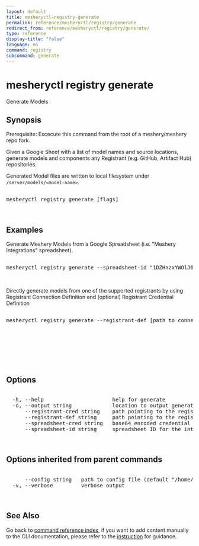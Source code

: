 ```yaml
---
layout: default
title: mesheryctl-registry-generate
permalink: reference/mesheryctl/registry/generate
redirect_from: reference/mesheryctl/registry/generate/
type: reference
display-title: "false"
language: en
command: registry
subcommand: generate
---
```


# mesheryctl registry generate

Generate Models

## Synopsis

Prerequisite: Excecute this command from the root of a meshery/meshery repo fork.

Given a Google Sheet with a list of model names and source locations, generate models and components any Registrant (e.g. GitHub, Artifact Hub) repositories.

Generated Model files are written to local filesystem under `/server/models/<model-name>`.
<pre class='codeblock-pre'>
<div class='codeblock'>
mesheryctl registry generate [flags]

</div>
</pre> 

## Examples

Generate Meshery Models from a Google Spreadsheet (i.e. "Meshery Integrations" spreadsheet).
<pre class='codeblock-pre'>
<div class='codeblock'>
mesheryctl registry generate --spreadsheet-id "1DZHnzxYWOlJ69Oguz4LkRVTFM79kC2tuvdwizOJmeMw" --spreadsheet-cred

</div>
</pre> 

Directly generate models from one of the supported registrants by using Registrant Connection Definition and (optional) Registrant Credential Definition
<pre class='codeblock-pre'>
<div class='codeblock'>
mesheryctl registry generate --registrant-def [path to connection definition] --registrant-cred [path to credential definition]

</div>
</pre> 

<pre class='codeblock-pre'>
<div class='codeblock'>
    

</div>
</pre> 

## Options

<pre class='codeblock-pre'>
<div class='codeblock'>
  -h, --help                      help for generate
  -o, --output string             location to output generated models, defaults to ../server/meshmodels (default "../server/meshmodel")
      --registrant-cred string    path pointing to the registrant credential definition
      --registrant-def string     path pointing to the registrant connection definition
      --spreadsheet-cred string   base64 encoded credential to download the spreadsheet
      --spreadsheet-id string     spreadsheet ID for the integration spreadsheet

</div>
</pre>

## Options inherited from parent commands

<pre class='codeblock-pre'>
<div class='codeblock'>
      --config string   path to config file (default "/home/runner/.meshery/config.yaml")
  -v, --verbose         verbose output

</div>
</pre>

## See Also

Go back to [command reference index](/reference/mesheryctl/), if you want to add content manually to the CLI documentation, please refer to the [instruction](/project/contributing/contributing-cli#preserving-manually-added-documentation) for guidance.
